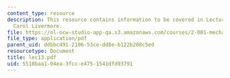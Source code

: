 ```yaml
---
content_type: resource
description: This resource contains information to be covered in Lecture 13 by Prof.
  Carol Livermore.
file: https://ol-ocw-studio-app-qa.s3.amazonaws.com/courses/2-001-mechanics-materials-i-fall-2006/5518baa104ea3fcce4751541dfd93791_lec13.pdf
file_type: application/pdf
parent_uid: ddbbc491-2106-53ce-dd8e-b122b208c5ed
resourcetype: Document
title: lec13.pdf
uid: 5518baa1-04ea-3fcc-e475-1541dfd93791
---
```

